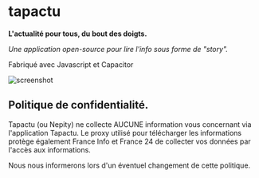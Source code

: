 # tapactu
**L'actualité pour tous, du bout des doigts.**

_Une application open-source pour lire l'info sous forme de "story"._

Fabriqué avec Javascript et Capacitor

![screenshot](https://i.ibb.co/31h9Vgq/Accueil.png)

## Politique de confidentialité.
Tapactu (ou Nepity) ne collecte AUCUNE information vous concernant via l'application Tapactu.
Le proxy utilisé pour télécharger les informations protège également France Info et France 24 de collecter vos données par l'accès aux informations.

Nous nous informerons lors d'un éventuel changement de cette politique.
